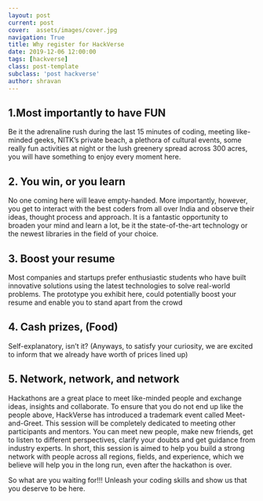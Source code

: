 ```yaml
---
layout: post
current: post
cover:  assets/images/cover.jpg
navigation: True
title: Why register for HackVerse
date: 2019-12-06 12:00:00
tags: [hackverse]
class: post-template
subclass: 'post hackverse'
author: shravan
---
```

## 1.Most importantly to have FUN
Be it the adrenaline rush during the last 15 minutes of coding, meeting like-minded geeks, NITK’s private beach, a plethora of cultural events, some really fun activities at night or the lush greenery spread across 300 acres, you will have something to enjoy every moment here.

## 2. You win, or you learn
No one coming here will leave empty-handed. More importantly, however, you get to interact with the best coders from all over India and observe their ideas, thought process and approach. It is a fantastic opportunity to broaden your mind and learn a lot, be it the state-of-the-art technology or the newest libraries in the field of your choice.

## 3. Boost your resume
Most companies and startups prefer enthusiastic students who have built innovative solutions using the latest technologies to solve real-world problems. The prototype you exhibit here, could potentially boost your resume and enable you to stand apart from the crowd

## 4. Cash prizes, (Food)
Self-explanatory, isn’t it? (Anyways, to satisfy your curiosity, we are excited to inform that we already have  worth of prices lined up)   

## 5. Network, network, and network
Hackathons are a great place to meet like-minded people and exchange ideas, insights and collaborate. To ensure that you do not end up like the people above, HackVerse has introduced a trademark event called Meet-and-Greet. This session will be completely dedicated to meeting other participants and mentors. You can meet new people, make new friends, get to listen to different perspectives, clarify your doubts and get guidance from industry experts. In short, this session is aimed to help you build a strong network with people across all regions, fields, and experience, which we believe will help you in the long run, even after the hackathon is over.  

So what are you waiting for!!! Unleash your coding skills and show us that you deserve to be here. 

